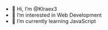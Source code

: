 - 👋 Hi, I’m @Klraex3
- 👀 I’m interested in Web Development
- 🌱 I’m currently learning JavaScript


<!---
Klraex3/Klraex3 is a ✨ special ✨ repository because its `README.md` (this file) appears on your GitHub profile.
You can click the Preview link to take a look at your changes.
--->
